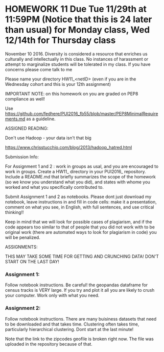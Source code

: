 # HOMEWORK 11 Due  **Tue 11/29th at 11:59PM** (Notice that this is 24 later than usual) for Monday class, Wed 12/14th for Thursday class
November 10 2016. Diversity is considered a resource that enriches us culturally and intellectually in this class. No instances of harassment or attempt to marginalize students will be tolerated in my class. If you have concerns please come talk to me


Please name your directory HW11_\<netID> (even if you are in the Wednesday cohort and this is your 12th assignment)


IMPORTANT NOTE: on this homework on you are graded on PEP8 compliance as well!

Use https://github.com/fedhere/PUI2016_fb55/blob/master/PEP8MinimalRequirements.md as a guideline.

ASSIGNED READING:

Don't use Hadoop - your data isn't that big

https://www.chrisstucchio.com/blog/2013/hadoop_hatred.html

Submission Info:

For Assignment 1 and 2 : work in groups as usal, and you are encouraged to work in groups. Create a HW11_ directory in your PUI2016_ repository. Include a README.md that briefly summarizes the scope of the homework (so we know you understand what you did), and states with whome you worked and what you specifically contributed to.

Submit Assignment 1 and 2 as notebooks. Please dont just download my notebook, leave instructions in and fill in code cells: make it a presentation, comment on what you see, in English, with full sentences, and use critical thinking!!

Keep in mind that we will look for possible cases of plagiarism, and if the code appears too similar to that of people that you did not work with to be original work (there are automated ways to look for plagiarism in code) you will be penalized.

ASSIGNMENTS:


THIS MAY TAKE SOME TIME FOR GETTING AND CRUNCHING DATA! DON'T START ON THE LAST DAY!

### Assignment 1: 

Follow notebook instructions. Be careful! the geopandas dataframe for census tracks is VERY large. If you try and plot it all you are likely to crush your computer. Work only with what you need.

### Assignment 2:

Follow notebook instructions. There are many buisiness datasets that need to be downloaded and that takes time. Clustering often takes time, particularly hierarchical clustering. Dont start at the last minute!

Note that the link to the zipcodes geofile is broken right now. The file was uploaded in the repository because of that.
